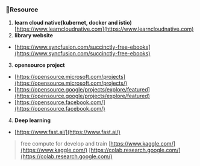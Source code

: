 ### 🧾Resource
 1. **learn cloud native(kubernet, docker and istio)** [https://www.learncloudnative.com](https://www.learncloudnative.com)
 2. **library website**  
  - [https://www.syncfusion.com/succinctly-free-ebooks](https://www.syncfusion.com/succinctly-free-ebooks)
 3. **opensource project**
  - [https://opensource.microsoft.com/projects](https://opensource.microsoft.com/projects/)
  - [https://opensource.google/projects/explore/featured](https://opensource.google/projects/explore/featured)
  - [https://opensource.facebook.com/](https://opensource.facebook.com/)
 4. **Deep learning**
  - [https://www.fast.ai/](https://www.fast.ai/)
> free compute for develop and train
> [https://www.kaggle.com/](https://www.kaggle.com/)
> [https://colab.research.google.com/](https://colab.research.google.com/)
